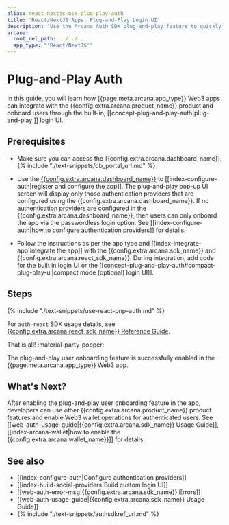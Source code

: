 ```yaml
---
alias: react-nextjs-use-plug-play-auth
title: 'React/NextJS Apps: Plug-and-Play Login UI'
description: 'Use the Arcana Auth SDK plug-and-play feature to quickly add code in the React/NextJS app for onboarding users via the configured options.'
arcana:
  root_rel_path: ../../..
  app_type: "'React/NextJS'"
---
```


# Plug-and-Play Auth

In this guide, you will learn how {{page.meta.arcana.app_type}} Web3 apps can integrate with the {{config.extra.arcana.product_name}} product and onboard users through the built-in, [[concept-plug-and-play-auth|plug-and-play ]] login UI. 

## Prerequisites

* Make sure you can access the {{config.extra.arcana.dashboard_name}}: {% include "./text-snippets/db_portal_url.md" %}

* Use the [{{config.extra.arcana.dashboard_name}}]({{page.meta.arcana.root_rel_path}}/concepts/dashboard.md) to [[index-configure-auth|register and configure the app]]. The plug-and-play pop-up UI screen will display only those authentication providers that are configured using the {{config.extra.arcana.dashboard_name}}.  If no authentication providers are configured in the {{config.extra.arcana.dashboard_name}}, then users can only onboard the app via the passwordless login option. See [[index-configure-auth|how to configure authentication providers]] for details.
  
* Follow the instructions as per the app type and [[index-integrate-app|integrate the app]] with the {{config.extra.arcana.sdk_name}} and {{config.extra.arcana.react_sdk_name}}. During integration, add code for the built in login UI or the [[concept-plug-and-play-auth#compact-plug-play-ui|compact mode (optional) login UI]].

## Steps

{% include "./text-snippets/use-react-pnp-auth.md" %}

For `auth-react` SDK usage details, see [{{config.extra.arcana.react_sdk_name}} Reference Guide](https://dev--auth-react-sdk-ref-guide.netlify.app/).

That is all! :material-party-popper:

The plug-and-play user onboarding feature is successfully enabled in the {{page.meta.arcana.app_type}} Web3 app.

## What's Next?

After enabling the plug-and-play user onboarding feature in the app, developers can use other {{config.extra.arcana.product_name}} product features and enable Web3 wallet operations for authenticated users. See [[web-auth-usage-guide|{{config.extra.arcana.sdk_name}} Usage Guide]], [[index-arcana-wallet|how to enable the {{config.extra.arcana.wallet_name}}]] for details.

## See also

* [[index-configure-auth|Configure authentication providers]]
* [[index-build-social-providers|Build custom login UI]]
* [[web-auth-error-msg|{{config.extra.arcana.sdk_name}} Errors]]
* [[web-auth-usage-guide|{{config.extra.arcana.sdk_name}} Usage Guide]]
* {% include "./text-snippets/authsdkref_url.md" %}
